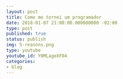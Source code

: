 ```yaml
---
layout: post
title: Como me tornei um programador
date: 2018-01-07 21:00:00.000000000 -02:00
type: post
published: true
status: publish
img: 5-reasons.png
type: youtube
youtube_id: Y0MLageXF04
categories:
- blog
---
```

